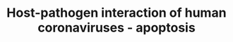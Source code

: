 ---
annotations:
- id: PW:0000013
  parent: disease pathway
  type: Pathway Ontology
  value: disease pathway
- id: DOID:2945
  parent: disease by infectious agent
  type: Disease Ontology
  value: severe acute respiratory syndrome
- id: PW:0000009
  parent: regulatory pathway
  type: Pathway Ontology
  value: apoptotic cell death pathway
- id: DOID:934
  parent: disease by infectious agent
  type: Disease Ontology
  value: viral infectious disease
authors:
- Fehrhart
- MaintBot
- AlexanderPico
- Egonw
- NhungP
- Eweitz
citedin:
- link: 10.3389/fimmu.2021.769011
  title: 'A Practical Strategy for Exploring the Pharmacological Mechanism of Luteolin
    Against COVID-19/Asthma Comorbidity: Findings of System Pharmacology and Bioinformatics
    Analysis (2024)'
communities:
- COVID19
description: This pathway describes the induction and modulation of the apoptosis
  system during human coronavirus infection. The information is based on the review
  of Fung and Liu [10.1146/annurev-micro-020518-115759]. Apoptosis is a highly controlled
  form of cell death that can be initiated by several internal (DNA damage) and external
  factors (T-cell death signal). There are some indications that induction of apoptosis
  in immune cells contribute to the suppression of the host immune system in some
  human coronavirus infections [10.1128/JVI.00269-12]. SARS-CoV induces caspase-dependent
  apoptosis by interfering with prosurvival BCL proteins (BCL2, BCL2L1, MCL1) and
  AKT1 and uses the apoptosis induced cell deconstruction it for replication, although
  it seems not to be depending on this mechanism for replication [10.1016/j.virusres.2014.09.016].
last-edited: 2021-05-08
ndex: 829c15a5-8b6f-11eb-9e72-0ac135e8bacf
organisms:
- Homo sapiens
redirect_from:
- /index.php/Pathway:WP4864
- /instance/WP4864
- /instance/WP4864_r124634
revision: r124634
schema-jsonld:
- '@context': https://schema.org/
  '@id': https://wikipathways.github.io/pathways/WP4864.html
  '@type': Dataset
  creator:
    '@type': Organization
    name: WikiPathways
  description: This pathway describes the induction and modulation of the apoptosis
    system during human coronavirus infection. The information is based on the review
    of Fung and Liu [10.1146/annurev-micro-020518-115759]. Apoptosis is a highly controlled
    form of cell death that can be initiated by several internal (DNA damage) and
    external factors (T-cell death signal). There are some indications that induction
    of apoptosis in immune cells contribute to the suppression of the host immune
    system in some human coronavirus infections [10.1128/JVI.00269-12]. SARS-CoV induces
    caspase-dependent apoptosis by interfering with prosurvival BCL proteins (BCL2,
    BCL2L1, MCL1) and AKT1 and uses the apoptosis induced cell deconstruction it for
    replication, although it seems not to be depending on this mechanism for replication
    [10.1016/j.virusres.2014.09.016].
  keywords:
  - 3a
  - 3b
  - '6'
  - 7a
  - 8a
  - 9b
  - AKT1
  - APAF1
  - BAD
  - BAX
  - BBC3
  - BCL2
  - BCL2L1
  - BCL2L11
  - BID
  - CASP3
  - CASP7
  - CASP8
  - CASP9
  - Cytochrome C
  - E
  - FADD
  - FASLG
  - M
  - MAPK11
  - MAPK12
  - MAPK13
  - MAPK14
  - MCL1
  - N
  - S
  - TNF
  - tBID
  license: CC0
  name: Host-pathogen interaction of human coronaviruses - apoptosis
seo: CreativeWork
title: Host-pathogen interaction of human coronaviruses - apoptosis
wpid: WP4864
---